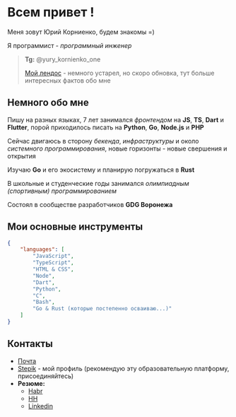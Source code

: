 # Всем привет !

Меня зовут Юрий Корниенко, будем знакомы =)

Я программист - *программный инженер*

> **Tg:** @yury_kornienko_one
>
> [Мой лендос](https://geooooo.github.io/landing/) - немного устарел, но скоро обновка, тут больше интересных фактов обо мне

## Немного обо мне

Пишу на разных языках, 7 лет занимался *фронтендом* на **JS**, **TS**, **Dart** и **Flutter**, порой приходилось писать на **Python**, **Go**, **Node.js** и **PHP**

Сейчас двигаюсь в сторону *бекенда*, *инфраструктуры* и около *системного программирования*,
новые горизонты - новые свершения и открытия

Изучаю **Go** и его экосистему и планирую погружаться в **Rust**

В школьные и студенческие годы занимался *олимпиадным (спортивным) программированием*

Состоял в сообществе разработчиков **GDG Воронежа**

## Мои основные инструменты

```json
{
    "languages": [
        "JavaScript",
        "TypeScript",
        "HTML & CSS",
        "Node",
        "Dart",
        "Python",
        "C",
        "Bash",
        "Go & Rust (которые постепенно осваиваю...)"
    ]
}
```

## Контакты

- [Почта](mailto:geo97it@gmail.com)
- [Stepik](https://stepik.org/users/19182402/profile) - мой профиль (рекомендую эту образовательную платформу, присоединяйтесь)
- **Резюме:**
  - [Habr](https://career.habr.com/yury_kornienko_one)
  - [HH](https://orel.hh.ru/resume/688c2e57ff08aea8990039ed1f6e5653355466)
  - [Linkedin](https://www.linkedin.com/in/yury-kornienko-one/)
